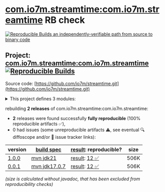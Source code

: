 [com.io7m.streamtime:com.io7m.streamtime](https://central.sonatype.com/artifact/com.io7m.streamtime/com.io7m.streamtime/versions) RB check
=======

[![Reproducible Builds](https://reproducible-builds.org/images/logos/rb.svg) an independently-verifiable path from source to binary code](https://reproducible-builds.org/)

## Project: [com.io7m.streamtime:com.io7m.streamtime](https://central.sonatype.com/artifact/com.io7m.streamtime/com.io7m.streamtime/versions) [![Reproducible Builds](https://img.shields.io/endpoint?url=https://raw.githubusercontent.com/jvm-repo-rebuild/reproducible-central/master/content/com/io7m/streamtime/badge.json)](https://github.com/jvm-repo-rebuild/reproducible-central/blob/master/content/com/io7m/streamtime/README.md)

Source code: [https://github.com/io7m/streamtime.git](https://github.com/io7m/streamtime.git)

<details><summary>This project defines 3 modules:</summary>

* [com.io7m.streamtime:com.io7m.streamtime](https://central.sonatype.com/artifact/com.io7m.streamtime/com.io7m.streamtime/1.0.0)
* [com.io7m.streamtime:com.io7m.streamtime.core](https://central.sonatype.com/artifact/com.io7m.streamtime/com.io7m.streamtime.core/1.0.0)
* [com.io7m.streamtime:com.io7m.streamtime.tests](https://central.sonatype.com/artifact/com.io7m.streamtime/com.io7m.streamtime.tests/1.0.0)
</details>

rebuilding **2 releases** of com.io7m.streamtime:com.io7m.streamtime:
- **2** releases were found successfully **fully reproducible** (100% reproducible artifacts :white_check_mark:),
- 0 had issues (some unreproducible artifacts :warning:, see eventual :mag: diffoscope and/or :memo: issue tracker links):

| version | [build spec](/BUILDSPEC.md) | [result](https://reproducible-builds.org/docs/jvm/): reproducible? | size |
| -- | --------- | ------ | -- |
| [1.0.0](https://central.sonatype.com/artifact/com.io7m.streamtime/com.io7m.streamtime/1.0.0/pom) | [mvn jdk21](com.io7m.streamtime-1.0.0.buildspec) | [result](com.io7m.streamtime-1.0.0.buildinfo): [12 :white_check_mark: ](com.io7m.streamtime-1.0.0.buildcompare) | 506K |
| [0.0.1](https://central.sonatype.com/artifact/com.io7m.streamtime/com.io7m.streamtime/0.0.1/pom) | [mvn jdk17.0.7](com.io7m.streamtime-0.0.1.buildspec) | [result](com.io7m.streamtime-0.0.1.buildinfo): [12 :white_check_mark: ](com.io7m.streamtime-0.0.1.buildcompare) | 506K |

<i>(size is calculated without javadoc, that has been excluded from reproducibility checks)</i>
